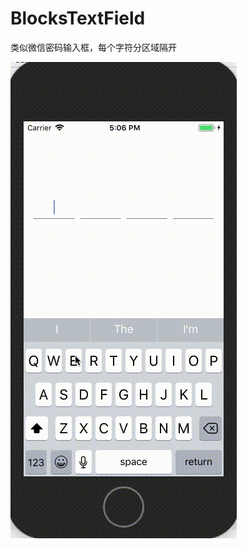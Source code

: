 # BlocksTextField
类似微信密码输入框，每个字符分区域隔开

![Alt Text](https://github.com/allencheung/BlocksTextField/blob/master/Resource/demo.gif)
